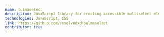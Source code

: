 ```yaml
---
name: bulmaselect
description: JavaScript library for creating accessible multiselect elements.
technologies: JavaScript, CSS
link: https://github.com/resolvedxd/bulmaselect
contributor: true
---
```

